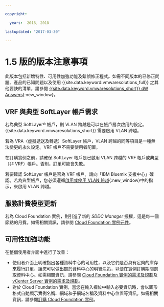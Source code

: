 ```yaml
---

copyright:

  years:  2016, 2018

lastupdated: "2017-03-30"

---
```


# 1.5 版的版本注意事項

此版本包括新增特性、可用性加強功能及錯誤修正程式。如需不同版本的已修正問題、產品的已知問題以及使用 {{site.data.keyword.vmwaresolutions_full}} 之其他要訣的清單，請參閱 [{{site.data.keyword.vmwaresolutions_short}} dW Answers](https://developer.ibm.com/answers/topics/cloudvmw/){:new_window}。

## VRF 與典型 SoftLayer 帳戶需求

若為典型 SoftLayer® 帳戶，則 VLAN 跨越是可以在帳戶層次啟用的設定。{{site.data.keyword.vmwaresolutions_short}} 需要啟用 VLAN 跨越。

若為 VRA（虛擬遞送及轉遞）SoftLayer 帳戶，VLAN 跨越的同等項目是一種無法變更的永久設定。VRF 帳戶不需要使用者配置。

在訂購實例之前，請確保 SoftLayer 帳戶是已啟用 VLAN 跨越的 VRF 帳戶或典型（非 VRF）帳戶。否則，訂單可能會失敗。

若要確認 SoftLayer 帳戶是否為 VRF 帳戶，請向「IBM Bluemix 支援中心」確認。若為典型帳戶，您必須遵循[啟用或停用 VLAN 跨越](../../../infrastructure/vlans/vlan-spanning.html){:new_window}中的指示，來啟用 VLAN 跨越。

## 服務計費模型更新

若為 Cloud Foundation 實例，則引進了新的 _SDDC Manager_ 授權，這是每一個節點的月費。如需相關資訊，請參閱 [Cloud Foundation 實例元件](../sddc/sd_cloudfoundationoverview.html#cloud-foundation-instance-components)。

## 可用性加強功能

在整個使用者介面中進行了改善：

* 使用者介面上明確指出各種資料中心的可用性，以及它們是否具有足夠的庫存來履行訂單，讓您可以做出關於資料中心的明智決策，以便在實例訂購期間選取資料中心。如需相關資訊，請參閱 [Cloud Foundation 實例的需求及規劃](../sddc/sd_planning.html)及 [vCenter Server 實例的需求及規劃](../vcenter/vc_planning.html)。
* 對於 Cloud Foundation 實例，當您在輸入欄位中輸入必要資訊時，會以圖形格式自動顯示實例名稱、網域和子網域名稱及資料中心位置等資訊。如需相關資訊，請參閱[訂購 Cloud Foundation 實例](../sddc/sd_orderinginstance.html)。
